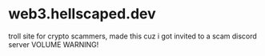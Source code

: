 # web3.hellscaped.dev
troll site for crypto scammers, made this cuz i got invited to a scam discord server
VOLUME WARNING!